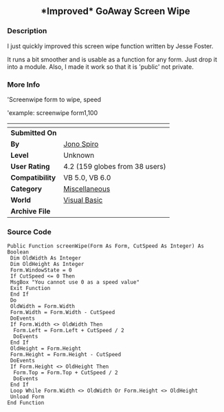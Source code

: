 ﻿<div align="center">

## \*Improved\* GoAway Screen Wipe


</div>

### Description

I just quickly improved this screen wipe function written by Jesse Foster.

It runs a bit smoother and is usable as a function for any form. Just drop it into a module. Also, I made it work so that it is 'public' not private.
 
### More Info
 
'Screenwipe form to wipe, speed

'example: screenwipe form1,100


<span>             |<span>
---                |---
**Submitted On**   |
**By**             |[Jono Spiro](https://github.com/Planet-Source-Code/PSCIndex/blob/master/ByAuthor/jono-spiro.md)
**Level**          |Unknown
**User Rating**    |4.2 (159 globes from 38 users)
**Compatibility**  |VB 5\.0, VB 6\.0
**Category**       |[Miscellaneous](https://github.com/Planet-Source-Code/PSCIndex/blob/master/ByCategory/miscellaneous__1-1.md)
**World**          |[Visual Basic](https://github.com/Planet-Source-Code/PSCIndex/blob/master/ByWorld/visual-basic.md)
**Archive File**   |[](https://github.com/Planet-Source-Code/jono-spiro-improved-goaway-screen-wipe__1-1877/archive/master.zip)





### Source Code

```
Public Function screenWipe(Form As Form, CutSpeed As Integer) As Boolean
 Dim OldWidth As Integer
 Dim OldHeight As Integer
 Form.WindowState = 0
 If CutSpeed <= 0 Then
 MsgBox "You cannot use 0 as a speed value"
 Exit Function
 End If
 Do
 OldWidth = Form.Width
 Form.Width = Form.Width - CutSpeed
 DoEvents
 If Form.Width <> OldWidth Then
  Form.Left = Form.Left + CutSpeed / 2
  DoEvents
 End If
 OldHeight = Form.Height
 Form.Height = Form.Height - CutSpeed
 DoEvents
 If Form.Height <> OldHeight Then
  Form.Top = Form.Top + CutSpeed / 2
  DoEvents
 End If
 Loop While Form.Width <> OldWidth Or Form.Height <> OldHeight
 Unload Form
End Function
```

